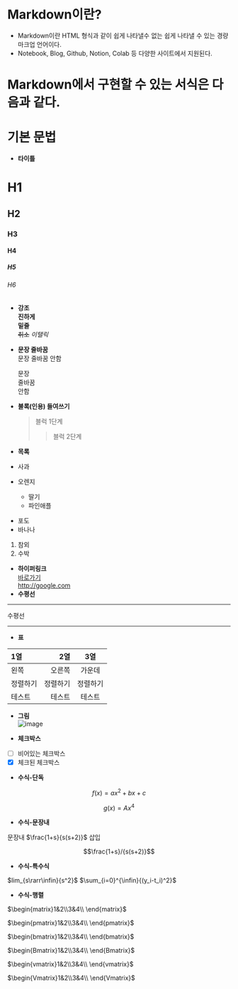 # **Markdown**이란?  
* Markdown이란 HTML 형식과 같이 쉽게 나타낼수 없는 쉽게 나타낼 수 있는 경량 마크업 언어이다.  
* Notebook, Blog, Github, Notion, Colab 등 다양한 사이트에서 지원된다.

# Markdown에서 구현할 수 있는 서식은 다음과 같다.  
# **기본 문법**  
* **타이틀**
# H1
## H2
### H3
#### H4
##### H5
###### H6
* **강조**   
  **진하게**  
  __밑줄__  
  ~~취소~~
  _이탤릭_  
* **문장 줄바꿈**  
  문장
  줄바꿈
  안함

  문장  
  줄바꿈  
  안함  
* **불록(인용) 들여쓰기**
  > 블럭 1단계
  >> 블럭 2단계  
* **목록**  
* 사과
* 오렌지
  + 딸기
  + 파인애플
- 포도
- 바나나
1. 참외
2. 수박  
* **하이퍼링크**  
[바로가기](http://googlee.com)  
<http://google.com>  
* **수평선**  
***
수평선
___  
* **표**  

|1열|2열|3열|
|:-------|----:|:---:|
|왼쪽|오른쪽|가운데|
|정렬하기|정렬하기|정렬하기|
|테스트|테스트|테스트|

* **그림**  
![image](https://github.com/sj990710/Thesis_Review/assets/127752372/ba5ab020-bdfc-4034-9493-fdfafde6c85b)

* **체크박스**  

* [ ] 비어있는 체크박스  
* [x] 체크된 체크박스
* **수식-단독**  

$$f(x)=ax^2+bx+c$$

$$g(x)=Ax^4$$  

* **수식-문장내**

문장내 $\frac{1+s}{s(s+2)}$ 삽입

$$\frac{1+s}/{s(s+2)}$$

* **수식-특수식**

$lim_{s\rarr\infin}{s^2}$
$\sum_{i=0}^{\infin}{(y_i-t_i)^2}$

* **수식-행렬**  

$\begin{matrix}1&2\\3&4\\ \end{matrix}$

$\begin{pmatrix}1&2\\3&4\\ \end{pmatrix}$

$\begin{bmatrix}1&2\\3&4\\ \end{bmatrix}$

$\begin{Bmatrix}1&2\\3&4\\ \end{Bmatrix}$

$\begin{vmatrix}1&2\\3&4\\ \end{vmatrix}$

$\begin{Vmatrix}1&2\\3&4\\ \end{Vmatrix}$

